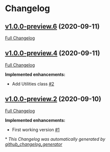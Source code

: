 # Changelog

## [v1.0.0-preview.6](https://github.com/nanoframework/lib-nanoFramework.Hardware.TI/tree/v1.0.0-preview.6) (2020-09-11)

[Full Changelog](https://github.com/nanoframework/lib-nanoFramework.Hardware.TI/compare/v1.0.0-preview.4...v1.0.0-preview.6)

## [v1.0.0-preview.4](https://github.com/nanoframework/lib-nanoFramework.Hardware.TI/tree/v1.0.0-preview.4) (2020-09-11)

[Full Changelog](https://github.com/nanoframework/lib-nanoFramework.Hardware.TI/compare/v1.0.0-preview.2...v1.0.0-preview.4)

**Implemented enhancements:**

- Add Utilities class [\#2](https://github.com/nanoframework/lib-nanoFramework.Hardware.TI/pull/2)

## [v1.0.0-preview.2](https://github.com/nanoframework/lib-nanoFramework.Hardware.TI/tree/v1.0.0-preview.2) (2020-09-10)

[Full Changelog](https://github.com/nanoframework/lib-nanoFramework.Hardware.TI/compare/b46678c365ace96c6164b204cae9c96431148760...v1.0.0-preview.2)

**Implemented enhancements:**

- First working version [\#1](https://github.com/nanoframework/lib-nanoFramework.Hardware.TI/pull/1)



\* *This Changelog was automatically generated by [github_changelog_generator](https://github.com/github-changelog-generator/github-changelog-generator)*

